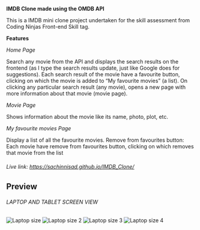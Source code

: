 **IMDB Clone made using the OMDB API**

This is a IMDB mini clone project undertaken for the skill assessment from Coding Ninjas Front-end Skill tag.

**Features**

*Home Page*

Search any movie from the API and displays the search results on the frontend (as I type the search results update, just like Google does for suggestions).
Each search result of the movie have a favourite button, clicking on which the movie is added to “My favourite movies” (a list).
On clicking any particular search result (any movie), opens a new page with more information about that movie (movie page).

*Movie Page*

Shows information about the movie like its name, photo, plot, etc.

*My favourite movies Page*

Display a list of all the favourite movies.
Remove from favourites button: Each movie have remove from favourites button, clicking on which removes that movie from the list

###### Live link: https://sachinnisad.github.io/IMDB_Clone/

## Preview
###### LAPTOP AND TABLET SCREEN VIEW
![Laptop size](https://user-images.githubusercontent.com/78020902/189829469-ecf3179a-9cd5-4e0c-8a5c-7e2d12158a90.png)
![Laptop size 2](https://user-images.githubusercontent.com/78020902/189829472-65cbd5cd-1bfb-4007-a426-0cb6272b884d.png)
![Laptop size 3](https://user-images.githubusercontent.com/78020902/189829474-c97ae47b-6bbe-4eef-adfc-9e87f73a839c.png)
![Laptop size 4](https://user-images.githubusercontent.com/78020902/189830246-dfdd5f7f-9c59-44cc-8d8c-e944cb126953.png)
